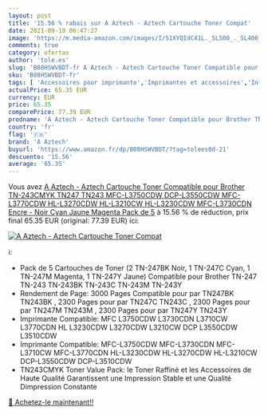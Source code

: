 ```yaml
---
layout: post
title: '15.56 % rabais sur A Aztech - Aztech Cartouche Toner Compat'
date: 2021-09-19 06:47:27
image: 'https://m.media-amazon.com/images/I/51XYQIdC41L._SL500_._SL400_.jpg'
comments: true
category: ofertas
author: 'tole.es'
slug: 'B08HSWVBDT-fr A Aztech - Aztech Cartouche Toner Compatible pour Brother...'
sku: 'B08HSWVBDT-fr'
tags: [ 'Accessoires pour imprimante','Imprimantes et accessoires','Informatique','Toners','a aztech', ]
actualPrice: 65.35 EUR
currency: EUR
price: 65.35
comparePrice: 77.39 EUR
prodname: 'A Aztech - Aztech Cartouche Toner Compatible pour Brother TN-243CMYK TN247 TN243 MFC-L3750CDW DCP-L3550CDW MFC-L3770CDW HL-L3270CDW HL-L3210CW HL-L3230CDW MFC-L3730CDN Encre - Noir Cyan Jaune Magenta Pack de 5'
country: 'fr'
flag: '🇫🇷'
brand: 'A Aztech'
buyurl: 'https://www.amazon.fr/dp/B08HSWVBDT/?tag=tolees0d-21'
descuento: '15.56'
average: '65.35'
---
```


Vous avez [A Aztech - Aztech Cartouche Toner Compatible pour Brother TN-243CMYK TN247 TN243 MFC-L3750CDW DCP-L3550CDW MFC-L3770CDW HL-L3270CDW HL-L3210CW HL-L3230CDW MFC-L3730CDN Encre - Noir Cyan Jaune Magenta Pack de 5](https://www.amazon.fr/dp/B08HSWVBDT/?tag=tolees0d-21)  à  15.56 % de réduction, prix final  65.35 EUR (original: 77.39 EUR) ici:

[![A Aztech - Aztech Cartouche Toner Compat](https://m.media-amazon.com/images/I/51XYQIdC41L._SL500_._SL400_.jpg)](https://www.amazon.fr/dp/B08HSWVBDT/?tag=tolees0d-21)

ℹ️:

- Pack de 5 Cartouches de Toner (2 TN-247BK Noir, 1 TN-247C Cyan, 1 TN-247M Magenta, 1 TN-247Y Jaune) Compatible pour Brother TN-247 TN-243 TN-243BK TN-243C TN-243M TN-243Y
- Rendement de Page: 3000 Pages Compatible pour par TN247BK TN243BK , 2300 Pages pour par TN247C TN243C , 2300 Pages pour par TN247M TN243M , 2300 Pages pour par TN247Y TN243Y
- Imprimante Compatible: MFC L3750CDW L3730CDN L3710CW L3770CDN HL L3230CDW L3270CDW L3210CW DCP L3550CDW L3510CDW
- Imprimante Compatible: MFC-L3750CDW MFC-L3730CDN MFC-L3710CW MFC-L3770CDN HL-L3230CDW HL-L3270CDW HL-L3210CW DCP-L3550CDW DCP-L3510CDW
- TN243CMYK Toner Value Pack: le Toner Raffiné et les Accessoires de Haute Qualité Garantissent une Impression Stable et une Qualité Dimpression Constante

[🛒 Achetez-le maintenant!!](https://www.amazon.fr/dp/B08HSWVBDT/?tag=tolees0d-21)
